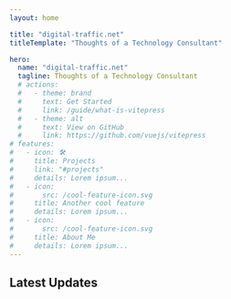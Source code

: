 ```yaml
---
layout: home

title: "digital-traffic.net"
titleTemplate: "Thoughts of a Technology Consultant"

hero:
  name: "digital-traffic.net"
  tagline: Thoughts of a Technology Consultant
  # actions:
  #   - theme: brand
  #     text: Get Started
  #     link: /guide/what-is-vitepress
  #   - theme: alt
  #     text: View on GitHub
  #     link: https://github.com/vuejs/vitepress
# features:
#   - icon: 🛠️
#     title: Projects
#     link: "#projects"
#     details: Lorem ipsum...
#   - icon:
#       src: /cool-feature-icon.svg
#     title: Another cool feature
#     details: Lorem ipsum...
#   - icon:
#       src: /cool-feature-icon.svg
#     title: About Me
#     details: Lorem ipsum...
---
```

## Latest Updates
<Posts :level="3"/>
